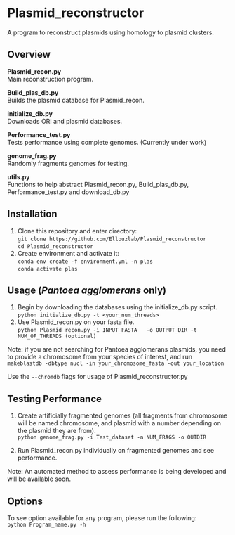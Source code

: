 # Plasmid_reconstructor
A program to reconstruct plasmids using homology to plasmid clusters.

## Overview

**Plasmid_recon.py**  
Main reconstruction program.

**Build_plas_db.py**  
Builds the plasmid database for Plasmid_recon.

**initialize_db.py**  
Downloads ORI and plasmid databases.

**Performance_test.py**  
Tests performance using complete genomes. (Currently under work) 

**genome_frag.py**  
Randomly fragments genomes for testing.

**utils.py**  
Functions to help abstract Plasmid_recon.py, Build_plas_db.py, Performance_test.py and download_db.py

## Installation
1. Clone this repository and enter directory:    
`git clone https://github.com/Ellouzlab/Plasmid_reconstructor`    
`cd Plasmid_reconstructor`
2. Create environment and activate it:    
`conda env create -f environment.yml -n plas`    
`conda activate plas`    

## Usage (_Pantoea agglomerans_ only)    
1. Begin by downloading the databases using the initialize_db.py script.    
`python initialize_db.py -t <your_num_threads>`    
2. Use Plasmid_recon.py on your fasta file.  
`python Plasmid_recon.py -i INPUT_FASTA   -o OUTPUT_DIR -t NUM_OF_THREADS (optional) `

Note: if you are not searching for Pantoea agglomerans plasmids, you need to provide a chromosome from your species of interest, and run  
`makeblastdb -dbtype nucl -in your_chromosome_fasta -out your_location`  

Use the `--chromdb` flags for usage of Plasmid_reconstructor.py

## Testing Performance
1. Create artificially fragmented genomes (all fragments from chromosome will be named chromosome, and plasmid with a number depending on the plasmid they are from).  
`python genome_frag.py -i Test_dataset -n NUM_FRAGS -o OUTDIR`

2. Run Plasmid_recon.py individually on fragmented genomes and see performance.

Note: An automated method to assess performance is being developed and will be available soon. 

## Options
To see option available for any program, please run the following:  
`python Program_name.py -h` 
